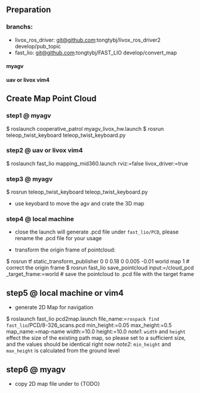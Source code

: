 ## Preparation

### branchs:

- livox_ros_driver: git@github.com:tongtybj/livox_ros_driver2 develop/pub_topic
- fast_lio: git@github.com:tongtybj/FAST_LIO develop/convert_map

#### myagv

####  uav or livox vim4


## Create Map Point Cloud

### step1 @ myagv 

$ roslaunch cooperative_patrol myagv_livox_hw.launch
$ rosrun teleop_twist_keyboard teleop_twist_keyboard.py

### step2 @ uav or livox vim4 

$ roslaunch fast_lio mapping_mid360.launch rviz:=false livox_driver:=true

### step3 @ myagv 

$ rosrun teleop_twist_keyboard teleop_twist_keyboard.py

- use keyobard to move the agv and crate the 3D map


### step4 @ local machine

- close the launch will generate .pcd file under `fast_lio/PCD`, please rename the .pcd file for your usage

- transform the origin frame of pointcloud:

$ rosrun tf static_transform_publisher 0 0 0.18 0 0.005 -0.01 world map 1 # correct the origin frame
$ rosrun fast_lio save_pointcloud input:=/cloud_pcd _target_frame:=world # save the pointcloud to .pcd file with the target frame


## step5 @ local machine or vim4

- generate 2D Map for navigation

$ roslaunch fast_lio pcd2map.launch file_name:=`rospack find fast_lio`/PCD/8-326_scans.pcd min_height:=0.05 max_height:=0.5 map_name:=map-name width:=10.0 height:=10.0
*note1*: `width` and `height` effect the size of the existing path map, so please set to a sufficient size, and the values should be identical right now
*note2*: `min_height` and `max_height` is calculated from the ground level


## step6 @ myagv

- copy 2D map file under to {TODO}



